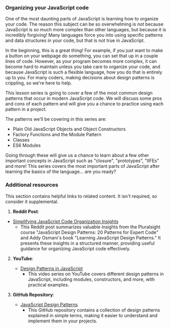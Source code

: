 ### Organizing your JavaScript code

One of the most daunting parts of JavaScript is learning how to organize your code. The reason this subject can be so overwhelming is _not_ because JavaScript is so much more complex than other languages, but because it is incredibly forgiving! Many languages force you into using specific patterns and data structures in your code, but that is not true in JavaScript.

In the beginning, this is a great thing! For example, if you just want to make a button on your webpage do something, you can set that up in a couple lines of code. However, as your program becomes more complex, it can become hard to maintain unless you take care to organize your code, and because JavaScript is such a flexible language, how you do that is entirely up to you. For many coders, making decisions about design patterns is crippling, so we're here to help.

This lesson series is going to cover a few of the most common design patterns that occur in modern JavaScript code. We will discuss some pros and cons of each pattern and will give you a chance to practice using each pattern in a project.

The patterns we'll be covering in this series are:

- Plain Old JavaScript Objects and Object Constructors
- Factory Functions and the Module Pattern
- Classes
- ES6 Modules

Going through these will give us a chance to learn about a few other important concepts in JavaScript such as "closure", "prototypes", "IIFEs" and more! This series covers the most important parts of JavaScript after learning the basics of the language... are you ready?

### Additional resources

This section contains helpful links to related content. It isn't required, so consider it supplemental.

1. **Reddit Post**:
- [Simplifying JavaScript Code Organization Insights](https://www.reddit.com/user/aryansoni-reddit/comments/1bqpdph/simplifying_javascript_code_organization_insights/?utm_source=share&utm_medium=web3x&utm_name=web3xcss&utm_term=1&utm_content=share_button)
  - This Reddit post summarizes valuable insights from the Pluralsight course "JavaScript Design Patterns: 20 Patterns for Expert Code" and Addy Osmani's book "Learning JavaScript Design Patterns." It presents these insights in a structured manner, providing useful guidance for organizing JavaScript code effectively.

2. **YouTube**:
   - [Design Patterns in JavaScript](https://www.youtube.com/watch?v=wfMtDGfHWpA)
     - This video series on YouTube covers different design patterns in JavaScript, including modules, constructors, and more, with practical examples.

3. **GitHub Repository**:
   - [JavaScript Design Patterns](https://github.com/sohamkamani/javascript-design-patterns-for-humans)
     - This GitHub repository contains a collection of design patterns explained in simple terms, making it easier to understand and implement them in your projects.

